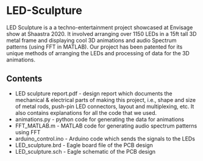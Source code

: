 # LED-Sculpture
LED Sculpture is a a techno-entertainment project showcased at Envisage show at Shaastra 2020. It involved arranging over 1150 LEDs in a 15ft tall 3D metal frame and displaying cool 3D animations and audio Spectrum patterns (using FFT in MATLAB). Our project has been patented for its unique methods of arranging the LEDs and processing of data for the 3D animations.

## Contents
- LED sculpture report.pdf - design report which documents the mechanical & electrical parts of making this project, i.e., shape and size of metal rods, push-pin LED connectors, layout and multiplexing, etc. It also contains explanations for all the code that we used.
- animations.py - python code for generating the data for animations
- FFT_MATLAB.m - MATLAB code for generating audio spectrum patterns using FFT
- arduino_control.ino - Arduino code which sends the signals to the LEDs
- LED_sculpture.brd - Eagle board file of the PCB design
- LED_sculpture.sch - Eagle schematic of the PCB design
